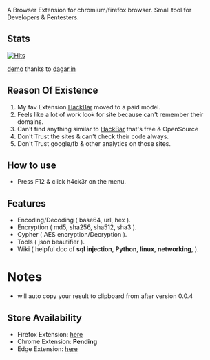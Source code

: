 A Browser Extension for chromium/firefox browser. Small tool for Developers & Pentesters.

## Stats
[![Hits](https://hits.seeyoufarm.com/api/count/incr/badge.svg?url=https%3A%2F%2Fgithub.com%2F4nkitd%2Fh4ck3r&count_bg=%2379C83D&title_bg=%23555555&icon=&icon_color=%23E7E7E7&title=hits&edge_flat=false)](https://github.com/4nkitd)

[demo]( https://dagar.in/demo/h4ck3r/ ) thanks to [dagar.in](https://dagar.in/demo/h4ck3r/)
## Reason Of Existence

1. My fav Extension [HackBar](https://chrome.google.com/webstore/detail/hackbar/djmoeoifnlhjolebkehmpaocfnipknbh) moved to a paid model.
1. Feels like a lot of work look for site because can't remember their domains.
1. Can't find anything similar to [HackBar](https://chrome.google.com/webstore/detail/hackbar/djmoeoifnlhjolebkehmpaocfnipknbh) that's free & OpenSource
1. Don't Trust the sites & can't check their code always.
1. Don't Trust google/fb & other analytics on those sites.

## How to use 
* Press F12 & click h4ck3r on the menu.

## Features 
* Encoding/Decoding ( base64, url, hex ).
* Encryption ( md5, sha256, sha512, sha3 ).
* Cypher ( AES encryption/Decryption ).
* Tools ( json beautifier ).
* Wiki ( helpful doc of **sql injection**, **Python**, **linux**, **networking**,  ).

# Notes
* will auto copy your result to clipboard from after version 0.0.4
## Store Availability
* Firefox Extension: [here](https://addons.mozilla.org/en-US/firefox/addon/h4ck3r-d/)
* Chrome Extension: **Pending**
* Edge Extension: [here](https://microsoftedge.microsoft.com/addons/detail/h4ck3r/eglafmgecldkdjfodkjgcpepkodndgdg)
